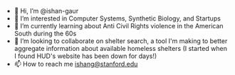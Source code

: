 - 👋 Hi, I’m @ishan-gaur
- 👀 I’m interested in Computer Systems, Synthetic Biology, and Startups
- 🌱 I’m currently learning about Anti Civil Rights violence in the American South during the 60s
- 💞️ I’m looking to collaborate on shelter search, a tool I'm making to better aggregate information about available homeless shelters (I started when I found HUD's website has been down for days!)
- 📫 How to reach me ishang@stanford.edu

<!---
ishan-gaur/ishan-gaur is a ✨ special ✨ repository because its `README.md` (this file) appears on your GitHub profile.
You can click the Preview link to take a look at your changes.
--->
